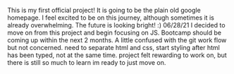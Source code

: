 This is my first official project! It is going to be the plain old google homepage. I feel excited to be on this journey, although sometimes it is already overwhelming. The future is looking bright! :)
06/28/21 I decided to move on from this project and begin focusing on JS. Bootcamp should be coming up within the next 2 months. A little confused with the git work flow but not concerned. need to separate html and css, start styling after html has been typed, not at the same time. project felt rewarding to work on, but there is still so much to learn im ready to just move on. 
